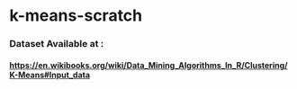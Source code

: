 # k-means-scratch
### Dataset Available at : 
#### https://en.wikibooks.org/wiki/Data_Mining_Algorithms_In_R/Clustering/K-Means#Input_data
